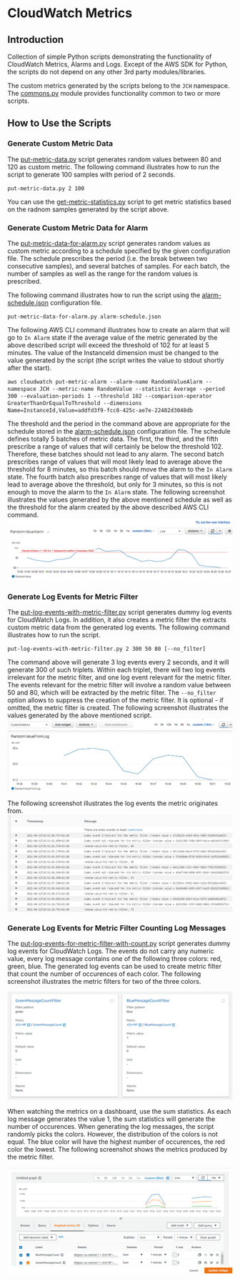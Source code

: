 # CloudWatch Metrics

## Introduction
Collection of simple Python scripts demonstrating the functionality of CloudWatch Metrics, Alarms and Logs. Except of the AWS SDK for Python, the scripts do not depend on any other 3rd party modules/libraries.

The custom metrics generated by the scripts belong to the `JCH` namespace. The [commons.py](./commons.py) module provides functionality common to two or more scripts.

## How to Use the Scripts

### Generate Custom Metric Data
The [put-metric-data.py](./put-metric-data.py) script generates random values between 80 and 120 as custom metric. The following command illustrates how to run the script to generate 100 samples with period of 2 seconds.

```
put-metric-data.py 2 100
```

You can use the [get-metric-statistics.py](./get-metric-statistics.py) script to get metric statistics based on the radnom samples generated by the script above.

### Generate Custom Metric Data for Alarm
The [put-metric-data-for-alarm.py](./put-metric-data-for-alarm.py) script generates random values as custom metric according to a schedule specified by the given configuration file. The schedule prescribes the period (i.e. the break between two consecutive samples), and several batches of samples. For each batch, the number of samples as well as the range for the random values is prescribed.

The following command illustrates how to run the script using the [alarm-schedule.json](./alarm-schedule.json) configuration file.
```
put-metric-data-for-alarm.py alarm-schedule.json
```

The following AWS CLI command illustrates how to create an alarm that will go to `In Alarm` state if the average value of the metric generated by the above described script will exceed the threshold of 102 for at least 5 minutes. The value of the InstanceId dimension must be changed to the value generated by the script (the script writes the value to stdout shortly after the start).
```
aws cloudwatch put-metric-alarm --alarm-name RandomValueAlarm --namespace JCH --metric-name RandomValue --statistic Average --period 300 --evaluation-periods 1 --threshold 102 --comparison-operator GreaterThanOrEqualToThreshold --dimensions Name=InstanceId,Value=addfd3f9-fcc8-425c-ae7e-22482d3048db
```

The threshold and the period in the command above are appropriate for the schedule stored in the [alarm-schedule.json](./alarm-schedule.json) configuration file. The schedule defines totally 5 batches of metric data. The first, the third, and the fifth prescribe a range of values that will certainly be below the threshold 102. Therefore, these batches should not lead to any alarm. The second batch prescribes range of values that will most likely lead to average above the threshold for 8 minutes, so this batch should move the alarm to the `In Alarm` state. The fourth batch also prescribes range of values that will most likely lead to average above the threshold, but only for 3 minutes, so this is not enough to move the alarm to the `In Alarm` state. The following screenshot illustrates the values generated by the above mentioned schedule as well as the threshold for the alarm created by the above described AWS CLI command.
![CustomMetricWithAlarm](./CustomMetricWithAlarm.png)

### Generate Log Events for Metric Filter
The [put-log-events-with-metric-filter.py](./put-log-events-with-metric-filter.py) script generates dummy log events for CloudWatch Logs. In addition, it also creates a metric filter the extracts custom metric data from the generated log events. The following command illustrates how to run the script.

```
put-log-events-with-metric-filter.py 2 300 50 80 [--no_filter]
```

The command above will generate 3 log events every 2 seconds, and it will generate 300 of such triplets. Within each triplet, there will two log events irrelevant for the metric filter, and one log event relevant for the metric filter. The events relevant for the metric filter will involve a random value between 50 and 80, which will be extracted by the metric filter. The `--no_filter` option allows to suppress the creation of the metric filter. It is optional - if omitted, the metric filter is created. The following screenshot illustrates the values generated by the above mentioned script.
![CustomMetricFromLogEvents](./CustomMetricFromLogEvents.png)

The following screenshot illustrates the log events the metric originates from.
![LogEventsForMetricFilter](./LogEventsForMetricFilter.png)

### Generate Log Events for Metric Filter Counting Log Messages
The [put-log-events-for-metric-filter-with-count.py](./put-log-events-for-metric-filter-with-count.py) script generates dummy log events for CloudWatch Logs. The events do not carry any numeric value, every log message contains one of the following three colors: red, green, blue. The generated log events can be used to create metric filter that count the number of occurences of each color. The following screenshot illustrates the metric filters for two of the three colors.

![MetricFilterOccurenceCount](./MetricFilterOccurenceCount.png)

When watching the metrics on a dashboard, use the sum statistics. As each log message generates the value 1, the sum statistics will generate the number of occurences. When generating the log messages, the script randomly picks the colors. However, the distribution of the colors is not equal. The blue color will have the highest number of occurences, the red color the lowest. The following screenshot shows the metrics produced by the metric filter.

![OccurenceCountDashboard](./OccurenceCountDashboard.png)